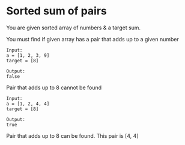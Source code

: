 # Sorted sum of pairs

You are given sorted array of numbers & a target sum.

You must find if given array has a pair that adds up to a given number


```
Input:
a = [1, 2, 3, 9]
target = [8]

Output:
false
```
Pair that adds up to 8 cannot be found

```
Input:
a = [1, 2, 4, 4]
target = [8]

Output:
true
```
Pair that adds up to 8 can be found. This pair is [4, 4]
